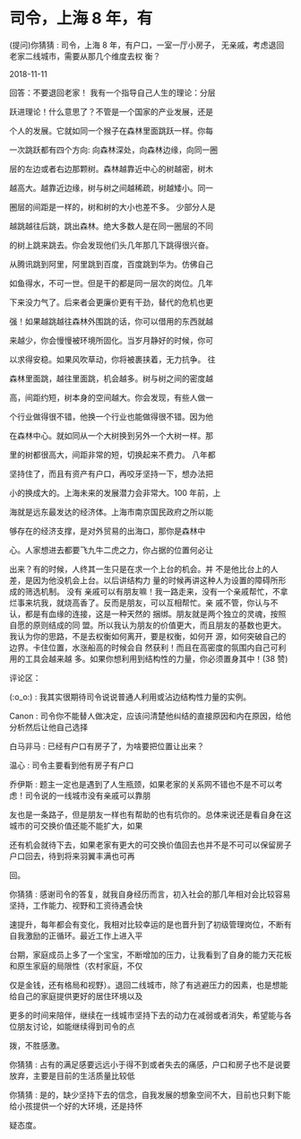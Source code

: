 # 司令，上海 8 年，有

(提问)你猜猜 : 司令，上海 8 年，有户口，一室一厅小房子， 无亲戚，考虑退回老家二线城市，需要从那几个维度去权 衡？

2018-11-11

回答：不要退回老家！ 我有一个指导自己人生的理论：分层

跃进理论！什么意思了？不管是一个国家的产业发展，还是

个人的发展。它就如同一个猴子在森林里面跳跃一样。你每

一次跳跃都有四个方向: 向森林深处，向森林边缘，向同一圈

层的左边或者右边那颗树。森林越靠近中心的树越密，树木

越高大。越靠近边缘，树与树之间越稀疏，树越矮小。同一

圈层的间距是一样的，树和树的大小也差不多。 少部分人是

越跳越往后跳，跳出森林。绝大多数人是在同一圈层的不同

的树上跳来跳去。你会发现他们头几年那几下跳得很兴奋。

从腾讯跳到阿里，阿里跳到百度，百度跳到华为。仿佛自己

如鱼得水，不可一世。但是干的都是同一层次的岗位。几年

下来没力气了。后来者会更廉价更有干劲，替代的危机也更

强！如果越跳越往森林外围跳的话，你可以借用的东西就越

来越少，你会慢慢被环境所固化。当岁月静好的时候，你可

以求得安稳。如果风吹草动，你将被裹挟着，无力抗争。 往

森林里面跳，越往里面跳，机会越多。树与树之间的密度越

高，间距约短，树本身的空间越大。你会发现，有些人做一

个行业做得很不错，他换一个行业也能做得很不错。因为他

在森林中心。就如同从一个大树换到另外一个大树一样。那

里的树都很高大，间距非常的短，切换起来不费力。 八年都

坚持住了，而且有资产有户口，再咬牙坚持一下，想办法把

小的换成大的。上海未来的发展潜力会非常大。100 年前，上

海就是远东最发达的经济体。上海市南京国民政府之所以能

够存在的经济支撑，是对外贸易的出海口，那你是森林中

心。人家想进去都要飞九牛二虎之力，你占据的位置何必让

出来？有的时候，人终其一生只是在求一个上台的机会。并 不是他比台上的人差，是因为他没机会上台。以后讲结构力 量的时候再讲这种人为设置的障碍所形成的筛选机制。 没有 亲戚可以有朋友嘛！我一路走来，没有一个亲戚帮忙，不拿 烂事来坑我，就烧高香了。反而是朋友，可以互相帮忙。亲 戚不管，你认与不认，都是有血缘的连接，这是一种天然的 捆绑。朋友就是两个独立的灵魂，按照自愿的原则结成的同 盟。所以我认为朋友的价值更大，而且朋友的基数也更大。 我认为你的思路，不是去权衡如何离开，要是权衡，如何开 源，如何突破自己的边界。卡住位置，水涨船高的时候会自 然获利！而且在高密度的氛围内自己可利用的工具会越来越 多。如果你想利用到结构性的力量，你必须置身其中！(38 赞)

评论区：

(:o_o:) : 我其实很期待司令说说普通人利用或沾边结构性力量的实例。

Canon : 司令你不能替人做决定，应该问清楚他纠结的直接原因和内在原因，给他分析然后让他自己选择

白马非马 : 已经有户口有房子了，为啥要把位置让出来？

温心 : 司令主要看到他有房子有户口

乔伊斯 : 题主一定也是遇到了人生瓶颈，如果老家的关系网不错也不是不可以考虑！司令说的一线城市没有亲戚可以靠朋

友也是一条路子，但是朋友一样也有帮助的也有坑你的。总体来说还是看自身在这城市的可交换价值还能不能扩大，如果

还有机会就待下去，如果老家有更大的可交换价值回去也并不是不可可以保留房子户口回去，待到将来羽翼丰满也可再

回。

你猜猜 : 感谢司令的答复，就我自身经历而言，初入社会的那几年相对会比较容易坚持，工作能力、视野和工资待遇会快

速提升，每年都会有变化，我相对比较幸运的是也晋升到了初级管理岗位，不断有自我激励的正循环。最近工作上进入平

台期，家庭成员上多了一个宝宝，不断增加的压力，让我看到了自身的能力天花板和原生家庭的局限性（农村家庭，不仅

仅是金钱，还有格局和视野）。退回二线城市，除了有逃避压力的因素，也是想能给自己的家庭提供更好的居住环境以及

更多的时间来陪伴，继续在一线城市坚持下去的动力在减弱或者消失，希望能与各位朋友讨论，如能继续得到司令的点

拨，不胜感激。

你猜猜 : 占有的满足感要远远小于得不到或者失去的痛感，户口和房子也不是说要放弃，主要是目前的生活质量比较低

你猜猜 : 是的，缺少坚持下去的信念，自我发展的想象空间不大，目前也只剩下能给小孩提供一个好的大环境，还是持怀

疑态度。